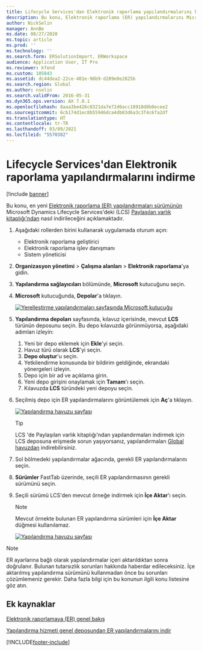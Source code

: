 ```yaml
---
title: Lifecycle Services'dan Elektronik raporlama yapılandırmalarını karşıdan yükle
description: Bu konu, Elektronik raporlama (ER) yapılandırmalarını Microsoft Dynamics Lifecycle Services'dan (LCS) indirmeyi açıklar.
author: NickSelin
manager: AnnBe
ms.date: 08/27/2020
ms.topic: article
ms.prod: ''
ms.technology: ''
ms.search.form: ERSolutionImport, ERWorkspace
audience: Application User, IT Pro
ms.reviewer: kfend
ms.custom: 105843
ms.assetid: dc44dea2-22ce-401e-98b9-d289e0e2825b
ms.search.region: Global
ms.author: nselin
ms.search.validFrom: 2016-05-31
ms.dyn365.ops.version: AX 7.0.1
ms.openlocfilehash: 8aaa3be426c0321da7e72d6acc18918d8b0ecee2
ms.sourcegitcommit: 6cb174d1ec8b55946dca4db03d6a3c3f4c6fa2df
ms.translationtype: HT
ms.contentlocale: tr-TR
ms.lasthandoff: 03/09/2021
ms.locfileid: "5570382"
---
```

# <a name="download-electronic-reporting-configurations-from-lifecycle-services"></a>Lifecycle Services'dan Elektronik raporlama yapılandırmalarını indirme

[!include [banner](../includes/banner.md)]

Bu konu, en yeni [Elektronik raporlama (ER) yapılandırmaları sürümünün](general-electronic-reporting.md#Configuration) Microsoft Dynamics Lifecycle Services'deki (LCS) [Paylaşılan varlık kitaplığı'ndan](../lifecycle-services/asset-library.md) nasıl indirileceğini açıklamaktadır.

1. Aşağıdaki rollerden birini kullanarak uygulamada oturum açın:

    - Elektronik raporlama geliştirici
    - Elektronik raporlama işlev danışmanı
    - Sistem yöneticisi

2. **Organizasyon yönetimi** &gt; **Çalışma alanları** &gt; **Elektronik raporlama**'ya gidin.
3. **Yapılandırma sağlayıcıları** bölümünde, **Microsoft** kutucuğunu seçin.
4. **Microsoft** kutucuğunda, **Depolar**'a tıklayın.

    [![Yerelleştirme yapılandırmaları sayfasında Microsoft kutucuğu](./media/update-er-from-lcs-for-ms-open-ms-repositories-list.png)](./media/update-er-from-lcs-for-ms-open-ms-repositories-list.png)

5. **Yapılandırma depoları** sayfasında, kılavuz içerisinde, mevcut **LCS** türünün deposunu seçin. Bu depo kılavuzda görünmüyorsa, aşağıdaki adımları izleyin:

    1. Yeni bir depo eklemek için **Ekle**'yi seçin.
    2. Havuz türü olarak **LCS**'yi seçin.
    3. **Depo oluştur**'u seçin.
    4. Yetkilendirme konusunda bir bildirim geldiğinde, ekrandaki yönergeleri izleyin.
    5. Depo için bir ad ve açıklama girin.
    6. Yeni depo girişini onaylamak için **Tamam**'ı seçin.
    7. Kılavuzda **LCS** türündeki yeni depoyu seçin.

6. Seçilmiş depo için ER yapılandırmalarını görüntülemek için **Aç**'a tıklayın.

    [![Yapılandırma havuzu sayfası](./media/update-er-from-lcs-for-ms-make-lcs-repository.png)](./media/update-er-from-lcs-for-ms-make-lcs-repository.png)

    > [!TIP]
    > LCS 'de Paylaşılan varlık kitaplığı'ndan yapılandırmaları indirmek için LCS deposuna erişmede sorun yaşıyorsanız, yapılandırmaları [Global havuzdan](er-download-configurations-global-repo.md) indirebilirsiniz.

7. Sol bölmedeki yapılandırmalar ağacında, gerekli ER yapılandırmalarını seçin.
8. **Sürümler** FastTab üzerinde, seçili ER yapılandırmasının gerekli sürümünü seçin.
9. Seçili sürümü LCS'den mevcut örneğe indirmek için **İçe Aktar**'ı seçin.

    > [!NOTE]
    > Mevcut örnekte bulunan ER yapılandırma sürümleri için **İçe Aktar** düğmesi kullanılamaz.

    [![Yapılandırma havuzu sayfası](./media/update-er-from-lcs-for-ms-download-configuration.png)](./media/update-er-from-lcs-for-ms-download-configuration.png)

> [!NOTE]
> ER ayarlarına bağlı olarak yapılandırmalar içeri aktarıldıktan sonra doğrulanır. Bulunan tutarsızlık sorunları hakkında haberdar edileceksiniz. İçe aktarılmış yapılandırma sürümünü kullanmadan önce bu sorunları çözümlemeniz gerekir. Daha fazla bilgi için bu konunun ilgili konu listesine göz atın.

## <a name="additional-resources"></a>Ek kaynaklar

[Elektronik raporlamaya (ER) genel bakış](general-electronic-reporting.md)

[Yapılandırma hizmeti genel deposundan ER yapılandırmalarını indir](er-download-configurations-global-repo.md)


[!INCLUDE[footer-include](../../../includes/footer-banner.md)]